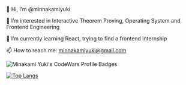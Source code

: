  👋 Hi, I’m @minnakamiyuki
 
 👀 I’m interested in Interactive Theorem Proving, Operating System and Frontend Engineering
 
 🌱 I’m currently learning React, trying to find a frontend internship
 
 📫 How to reach me: minnakamiyuki@gmail.com
 
 ![Minakami Yuki's CodeWars Profile Badges](https://www.codewars.com/users/MinakamiYuki/badges/large)

[![Top Langs](https://github-readme-stats.vercel.app/api/top-langs/?username=minnakamiyuki&layout=compact&theme=tokyonight&card_width=445)](https://github.com/minnakamiyuki/github-readme-stats)
<!---
minnakamiyuki/minnakamiyuki is a ✨ special ✨ repository because its `README.md` (this file) appears on your GitHub profile.
You can click the Preview link to take a look at your changes.
--->
